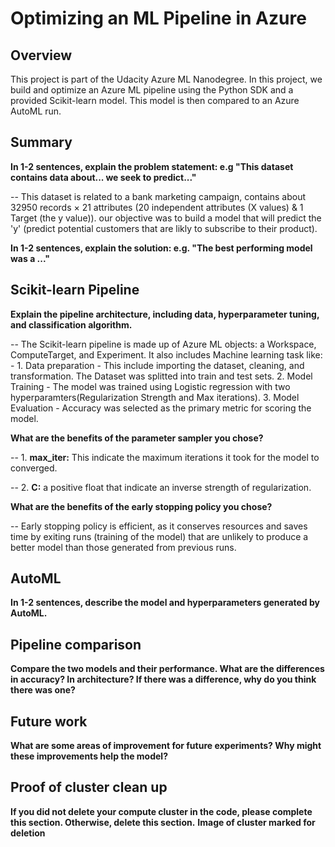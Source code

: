# Optimizing an ML Pipeline in Azure

## Overview
This project is part of the Udacity Azure ML Nanodegree.
In this project, we build and optimize an Azure ML pipeline using the Python SDK and a provided Scikit-learn model.
This model is then compared to an Azure AutoML run.

## Summary
**In 1-2 sentences, explain the problem statement: e.g "This dataset contains data about... we seek to predict..."**

-- This dataset is related to a bank marketing campaign, contains about 32950 records × 21 attributes (20 independent attributes (X values) & 1 Target (the y value)).
our objective was to build a model that will predict the 'y' (predict potential customers that are likly to subscribe to their product).

**In 1-2 sentences, explain the solution: e.g. "The best performing model was a ..."**

## Scikit-learn Pipeline
**Explain the pipeline architecture, including data, hyperparameter tuning, and classification algorithm.**

-- The Scikit-learn pipeline is made up of Azure ML objects: a Workspace, ComputeTarget, and Experiment. It also includes Machine learning task like: - 
    1. Data preparation -  This include importing the dataset, cleaning, and transformation. The Dataset was splitted into train and test sets. 
    2. Model Training - The model was trained using Logistic regression with two hyperparamters(Regularization Strength and Max iterations).
    3. Model Evaluation - Accuracy was selected as the primary metric for scoring the model.
    

**What are the benefits of the parameter sampler you chose?**

-- 1. **max_iter:** This indicate the maximum iterations it took for the model to converged.

-- 2. **C:** a positive float that indicate an inverse strength of regularization.

**What are the benefits of the early stopping policy you chose?**

-- Early stopping policy is efficient, as it conserves resources and saves time by exiting runs (training of the model) that are unlikely to produce a better model than those generated from previous runs.

## AutoML
**In 1-2 sentences, describe the model and hyperparameters generated by AutoML.**

## Pipeline comparison
**Compare the two models and their performance. What are the differences in accuracy? In architecture? If there was a difference, why do you think there was one?**

## Future work
**What are some areas of improvement for future experiments? Why might these improvements help the model?**

## Proof of cluster clean up
**If you did not delete your compute cluster in the code, please complete this section. Otherwise, delete this section.**
**Image of cluster marked for deletion**
